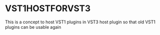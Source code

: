 # VST1HOSTFORVST3
This is a concept to host VST1 plugins in VST3 host plugin so that old VST1 plugins can be usable again
